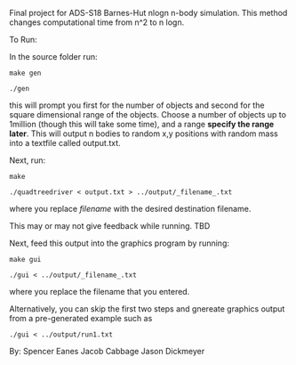 Final project for ADS-S18
Barnes-Hut nlogn n-body simulation.
This method changes computational time from n^2 to n logn.

To Run:

In the source folder run:

	make gen

	./gen

this will prompt you first for the number of objects and second for the square dimensional range of the objects. Choose a number of objects up to 1million (though this will take some time), and a range **specify the range later**. This will output n bodies to random x,y positions with random mass into a textfile called output.txt.

Next, run:

	make

	./quadtreedriver < output.txt > ../output/_filename_.txt

where you replace _filename_ with the desired destination filename.

This may or may not give feedback while running. TBD

Next, feed this output into the graphics program by running:

	make gui

	./gui < ../output/_filename_.txt

where you replace the filename that you entered.

Alternatively, you can skip the first two steps and gnereate graphics output from a pre-generated example such as 

	./gui < ../output/run1.txt

By:
Spencer Eanes
Jacob Cabbage
Jason Dickmeyer
